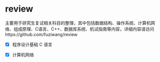 # review
主要用于研究生复试相关科目的整理，其中包括数据结构、操作系统、计算机网络、组成原理、C语言、C++、数据库系统、机试指南等内容，详细内容请访问https://github.com/fuziwang/review

* [x] 程序设计基础 C 语言

* [x] 计算机网络

